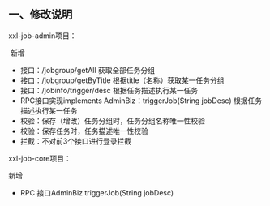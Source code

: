 ## 一、修改说明

xxl-job-admin项目：

​	新增

- 接口：/jobgroup/getAll 获取全部任务分组
- 接口：/jobgroup/getByTitle 根据title（名称）获取某一任务分组
- 接口：/jobinfo/trigger/desc 根据任务描述执行某一任务
- RPC接口实现implements AdminBiz：triggerJob(String jobDesc) 根据任务描述执行某一任务
- 校验：保存（增改）任务分组时，任务分组名称唯一性校验
- 校验：保存任务时，任务描述唯一性校验
- 拦截：不对前3个接口进行登录拦截

xxl-job-core项目：

新增

- RPC	接口AdminBiz triggerJob(String jobDesc) 